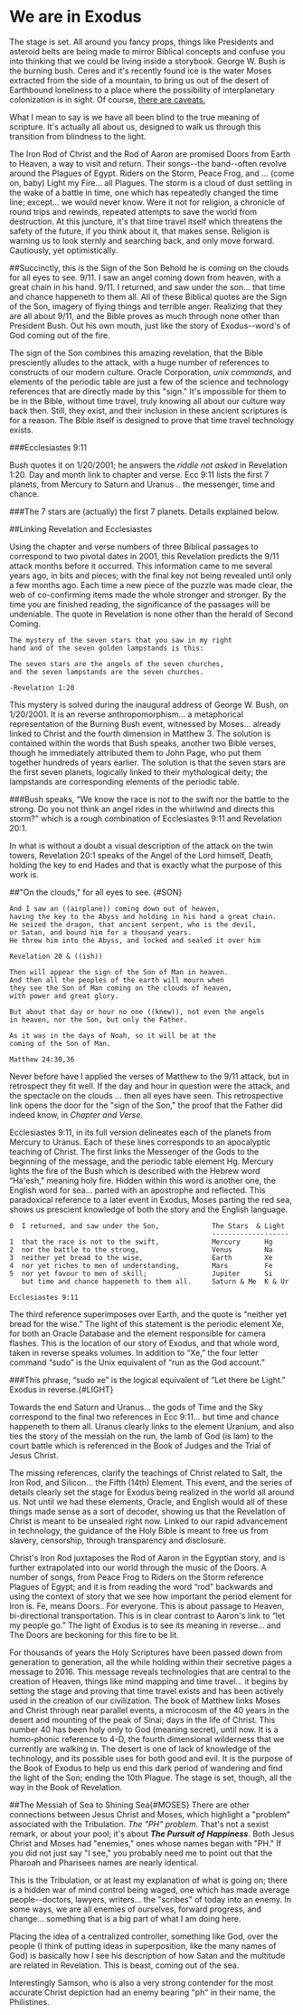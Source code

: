 # We are in Exodus

The stage is set.  All around you fancy props, things like Presidents and asteroid belts are being made to mirror Biblical concepts and confuse you into thinking that we could be living inside a storybook.  George W. Bush is the burning bush.  Ceres and it's recently found ice is the water Moses extracted from the side of a mountain, to bring us out of the desert of Earthbound loneliness to a place where the possibility of interplanetary colonization is in sight.  Of course, [there are caveats.](./outside_of_heaven.html)

What I mean to say is we have all been blind to the true meaning of scripture.  It's actually all about us, designed to walk us through this transition from blindness to the light.

The Iron Rod of Christ and the Rod of Aaron are promised Doors from Earth to Heaven, a way to visit and return.  Their songs--the band--often revolve around the Plagues of Egypt.  Riders on the Storm, Peace Frog, and ... (come on, baby) Light my Fire... all Plagues.  The storm is a cloud of dust settling in the wake of a battle in time, one which has repeatedly changed the time line; except... we would never know.  Were it not for religion, a chronicle of round trips and rewinds, repeated attempts to save the world from destruction.  At this juncture, it's that time travel itself which threatens the safety of the future, if you think about it, that makes sense.  Religion is warning us to look sternly and searching back, and only move forward.  Cautiously, yet optimistically.

##Succinctly, this is the Sign of the Son
Behold he is coming on the clouds for all eyes to see. 9/11. 
I saw an angel coming down from heaven, with a great chain in his hand. 9/11. I returned, and saw under the son... that time and chance happeneth to them all.   All of these Biblical quotes are the Sign of the Son, imagery of flying things and terrible anger.  Realizing that they are all about 9/11, and the Bible proves as much through none other than President Bush.  Out his own mouth, just like the story of Exodus--word's of God coming out of the fire.

The sign of the Son combines this amazing revelation, that the Bible presciently alludes to the attack, with a huge number of references to constructs of our modern culture.  Oracle Corporation, *unix commands*, and elements of the periodic table are just a few of the science and technology references that are directly made by this "sign."  It's impossible for them to be in the Bible, without time travel, truly knowing all about our culture way back then.  Still, they exist, and their inclusion in these ancient scriptures is for a reason.  The Bible itself is designed to prove that time travel technology exists.

###Ecclesiastes 9:11

Bush quotes it on 1/20/2001; he answers the *riddle not asked* in Revelation 1:20.  Day and month link to chapter and verse.
Ecc 9:11 lists the first 7 planets, from Mercury to Saturn and Uranus .. the messenger, time and chance.  

###The 7 stars are (actually) the first 7 planets.  Details explained below.

##Linking Revelation and Ecclesiastes

Using the chapter and verse numbers of three Biblical passages to correspond to two pivotal dates in 2001, this Revelation predicts the 9/11 attack months before it occurred.  This information came to me several years ago, in bits and pieces; with the final key not being revealed until only a few months ago.  Each time a new piece of the puzzle was made clear, the web of co-confirming items made the whole stronger and stronger.  By the time you are finished reading, the significance of the passages will be undeniable.  The quote in Revelation is none other than the herald of Second Coming.

```
The mystery of the seven stars that you saw in my right 
hand and of the seven golden lampstands is this: 

The seven stars are the angels of the seven churches, 
and the seven lampstands are the seven churches. 

-Revelation 1:20
```

This mystery is solved during the inaugural address of George W. Bush, on 1/20/2001.  It is an reverse anthropomorphism... a metaphorical representation of the Burning Bush event, witnessed by Moses... already linked to Christ and the fourth dimension in Matthew 3.  The solution is contained within the words that Bush speaks, another two Bible verses, though he immediately attributed them to John Page, who put them together hundreds of years earlier.  The solution is that the seven stars are the first seven planets, logically linked to their mythological deity; the lampstands are corresponding elements of the periodic table.  

###Bush speaks, “We know the race is not to the swift nor the battle to the strong. Do you not think an angel rides in the whirlwind and directs this storm?" which is a rough combination of Ecclesiastes 9:11 and Revelation 20:1.

In what is without a doubt a visual description of the attack on the twin towers, Revelation 20:1 speaks of the Angel of the Lord himself, Death, holding the key to end Hades and that is exactly what the purpose of this work is.

##"On the clouds," for all eyes to see. {#SON}
```
And I saw an ((airplane)) coming down out of heaven, 
having the key to the Abyss and holding in his hand a great chain. 
He seized the dragon, that ancient serpent, who is the devil, 
or Satan, and bound him for a thousand years. 
He threw him into the Abyss, and locked and sealed it over him

Revelation 20 & ((ish))

Then will appear the sign of the Son of Man in heaven. 
And then all the peoples of the earth will mourn when 
they see the Son of Man coming on the clouds of heaven, 
with power and great glory.

But about that day or hour no one ((knew)), not even the angels 
in heaven, nor the Son, but only the Father.  

As it was in the days of Noah, so it will be at the 
coming of the Son of Man.

Matthew 24:30,36
```
Never before have I applied the verses of Matthew to the 9/11 attack, but in retrospect they fit well.  If the day and hour in question were the attack, and the spectacle on the clouds ... then all eyes have seen.  This retrospective link opens the door for the "sign of the Son," the proof that the Father did indeed know, in *Chapter and Verse.*

Ecclesiastes 9:11, in its full version delineates each of the planets from Mercury to Uranus.  Each of these lines corresponds to an apocalyptic teaching of Christ.  The first links the Messenger of the Gods to the beginning of the message, and the periodic table element Hg.  Mercury lights the fire of the Bush which is described with the Hebrew word “Ha'esh,” meaning holy fire.  Hidden within this word is another one, the English word for sea... parted with an apostrophe and reflected.  This paradoxical reference to a later event in Exodus, Moses parting the red sea, shows us prescient knowledge of both the story and the English language.

```
0  I returned, and saw under the Son,             The Stars  & Light
                                                  -------------------
1  that the race is not to the swift,             Mercury      Hg
2  nor the battle to the strong,                  Venus        Na
3  neither yet bread to the wise,                 Earth        Xe
4  nor yet riches to men of understanding,        Mars         Fe
5  nor yet favour to men of skill;                Jupiter      Si
   but time and chance happeneth to them all.     Saturn & Me  K & Ur

Ecclesiastes 9:11
```

The third reference superimposes over Earth, and the quote is “neither yet bread for the wise.”  The light of this statement is the periodic element Xe, for both an Oracle Database and the element responsible for camera flashes.  This is the location of our story of Exodus, and that whole word, taken in reverse speaks volumes.  In addition to “Xe,” the four letter command “sudo” is the Unix equivalent of “run as the God account.”  

###This phrase, “sudo xe” is the logical equivalent of “Let there be Light.”  Exodus in reverse.{#LIGHT}

Towards the end Saturn and Uranus... the gods of Time and the Sky correspond to the final two references in Ecc 9:11... but time and chance happeneth to them all.  Uranus clearly links to the element Uranium, and also ties the story of the messiah on the run, the lamb of God (is lam) to the court battle which is referenced in the Book of Judges and the Trial of Jesus Christ.

The missing references, clarify the teachings of Christ related to Salt, the Iron Rod, and Silicon... the Fifth (14th) Element.  This event, and the series of details clearly set the stage for Exodus being realized in the world all around us.  Not until we had these elements, Oracle, and English would all of these things made sense as a sort of decoder, showing us that the Revelation of Christ is meant to be unsealed right now.  Linked to our rapid advancement in technology, the guidance of the Holy Bible is meant to free us from slavery, censorship, through transparency and disclosure.  

Christ's Iron Rod juxtaposes the Rod of Aaron in the Egyptian story, and is further extrapolated into our world through the music of the Doors.  A number of songs, from Peace Frog to Riders on the Storm reference Plagues of Egypt; and it is from reading the word “rod” backwards and using the context of story that we see how important the period element for Iron is.  Fe, means Doors.. For everyone.  This is about passage to Heaven, bi-directional transportation.  This is in clear contrast to Aaron's link to “let my people go.”  The light of Exodus is to see its meaning in reverse... and The Doors  are beckoning for this fire to be lit.

For thousands of years the Holy Scriptures have been passed down from generation to generation, all the while holding within their secretive pages a message to 2016.  This message reveals technologies that are central to the creation of Heaven, things like mind mapping and time travel... it begins by setting the stage and proving that time travel exists and has been actively used in the creation of our civilization.  The book of Matthew links Moses and Christ through near parallel events, a microcosm of the 40 years in the desert and mounting of the peak of Sinai; days in the life of Christ.  This number 40 has been holy only to God (meaning secret), until now.  It is a homo-phonic reference to 4-D, the fourth dimensional wilderness that we currently are walking in.  The desert is one of lack of knowledge of the technology, and its possible uses for both good and evil.  It is the purpose of the Book of Exodus to help us end this dark period of wandering and find the light of the Son; ending the 10th Plague.  The stage is set, though, all the way in the Book of Revelation.

##The Messiah of Sea to Shining Sea{#MOSES}
There are other connections between Jesus Christ and Moses, which highlight a "problem" associated with the Tribulation.  *The "PH" problem.*  That's not a sexist remark, or about your pool; it's about ***The Pursuit of Happiness***.  Both Jesus Christ and Moses had "enemies," ones whose names began with "PH."  If you did not just say "I see," you probably need me to point out that the Pharoah and Pharisees names are nearly identical.

This is the Tribulation, or at least my explanation of what is going on; there is a hidden war of mind control being waged, one which has made average people--doctors, lawyers, writers... the "scribes" of today into an enemy.  In some ways, we are all enemies of ourselves, forward progress, and change... something that is a big part of what I am doing here.  

Placing the idea of a centralized controller, something like God, over the people (I think of putting ideas in superposition, like the many names of God) is basically how I see his description of how Satan and the multitude are related in Revelation.  This is beast, coming out of the sea.

Interestingly Samson, who is also a very strong contender for the most accurate Christ depiction had an enemy bearing "ph" in their name, the Philistines.
 


